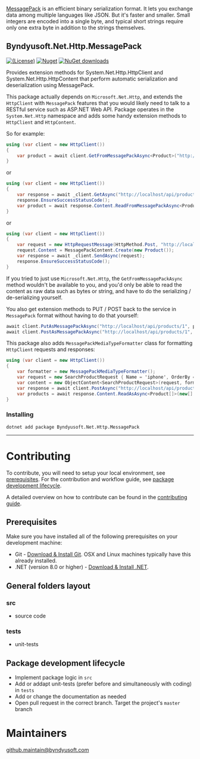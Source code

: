 [MessagePack](https://www.nuget.org/packages/MessagePack/) is an efficient binary serialization format. It lets you exchange data among multiple languages like JSON. But it's faster and smaller. 
Small integers are encoded into a single byte, and typical short strings require only one extra byte in addition to the strings themselves.

## Byndyusoft.Net.Http.MessagePack
[![(License)](https://img.shields.io/github/license/Byndyusoft/Byndyusoft.Net.Http.MessagePack.svg)](LICENSE.txt)
[![Nuget](http://img.shields.io/nuget/v/Byndyusoft.Net.Http.MessagePack.svg?maxAge=10800)](https://www.nuget.org/packages/Byndyusoft.Net.Http.MessagePack/) [![NuGet downloads](https://img.shields.io/nuget/dt/Byndyusoft.Net.Http.MessagePack.svg)](https://www.nuget.org/packages/Byndyusoft.Net.Http.MessagePack/) 

Provides extension methods for System.Net.Http.HttpClient and System.Net.Http.HttpContent that perform automatic serialization and deserialization using MessagePack.

This package actually depends on ```Microsoft.Net.Http```, and extends the ```HttpClient``` with ```MessagePack```
features that you would likely need to talk to a RESTful service such as ASP.NET Web API.
Package operates in the ```System.Net.Http``` namespace and adds some handy extension methods to ```HttpClient``` and ```HttpContent```.

So for example:

```csharp
using (var client = new HttpClient())
{
    var product = await client.GetFromMessagePackAsync<Product>("http://localhost/api/products/1");
}
```
or
```csharp
using (var client = new HttpClient())
{
    var response = await _client.GetAsync("http://localhost/api/products/1");
    response.EnsureSuccessStatusCode();
    var product = await response.Content.ReadFromMessagePackAsync<Product>();
}
```
or
```csharp
using (var client = new HttpClient())
{
    var request = new HttpRequestMessage(HttpMethod.Post, "http://localhost/api/products/1");
    request.Content = MessagePackContent.Create(new Product());
    var response = await _client.SendAsync(request);
    response.EnsureSuccessStatusCode();
}
```

If you tried to just use ```Microsoft.Net.Http```, the ```GetFromMessagePackAsync``` method wouldn't be available to you, and you'd only be able to read the content 
as raw data such as bytes or string, and have to do the serializing / de-serializing yourself.

You also get extension methods to PUT / POST back to the service in ```MessagePack``` format without having to do that yourself:

```csharp
await client.PutAsMessagePackAsync("http://localhost/api/products/1", product);
await client.PostAsMessagePackAsync("http://localhost/api/products/1", product);
```

This package also adds `MessagePackMediaTypeFormatter` class for formatting `HttpClient` requests and responses:

```csharp
using (var client = new HttpClient())
{
	var formatter = new MessagePackMediaTypeFormatter();
	var request = new SearchProductRequest { Name = 'iphone', OrderBy = 'id' };
	var content = new ObjectContent<SearchProductRequest>(request, formatter);
	var response = await client.PostAsync("http://localhost/api/products:search", content);
	var products = await response.Content.ReadAsAsync<Product[]>(new[] {formatter});
}
```

### Installing

```shell
dotnet add package Byndyusoft.Net.Http.MessagePack
```

***

# Contributing

To contribute, you will need to setup your local environment, see [prerequisites](#prerequisites). For the contribution and workflow guide, see [package development lifecycle](#package-development-lifecycle).

A detailed overview on how to contribute can be found in the [contributing guide](CONTRIBUTING.md).

## Prerequisites

Make sure you have installed all of the following prerequisites on your development machine:

- Git - [Download & Install Git](https://git-scm.com/downloads). OSX and Linux machines typically have this already installed.
- .NET (version 8.0 or higher) - [Download & Install .NET](https://dotnet.microsoft.com/en-us/download/dotnet/8.0).

## General folders layout

### src
- source code

### tests

- unit-tests

## Package development lifecycle

- Implement package logic in `src`
- Add or addapt unit-tests (prefer before and simultaneously with coding) in `tests`
- Add or change the documentation as needed
- Open pull request in the correct branch. Target the project's `master` branch

# Maintainers

[github.maintain@byndyusoft.com](mailto:github.maintain@byndyusoft.com)
